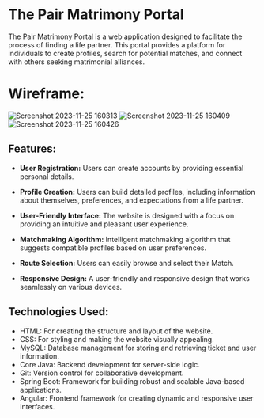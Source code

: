 # The Pair Matrimony Portal
The Pair Matrimony Portal is a web application designed to facilitate the process of finding a life partner. This portal provides a platform for individuals to create profiles, search for potential matches, and connect with others seeking matrimonial alliances.

# Wireframe:
![Screenshot 2023-11-25 160313](https://github.com/digvijaypatil9860/The-Pair-Matrimony-Portal/assets/142582732/1afb69c5-dccd-48a5-97eb-7f442529cba1)
![Screenshot 2023-11-25 160409](https://github.com/digvijaypatil9860/The-Pair-Matrimony-Portal/assets/142582732/af6c51b8-9f1d-4257-85db-2f01c0698b29)
![Screenshot 2023-11-25 160426](https://github.com/digvijaypatil9860/The-Pair-Matrimony-Portal/assets/142582732/ab88cb37-5140-49df-88cb-4ed76e2dd233)


## Features:

- **User Registration:** Users can create accounts by providing essential personal details.

- **Profile Creation:** Users can build detailed profiles, including information about themselves, preferences, and expectations from a life partner.

- **User-Friendly Interface:** The website is designed with a focus on providing an intuitive and pleasant user experience.

- **Matchmaking Algorithm:** Intelligent matchmaking algorithm that suggests compatible profiles based on user preferences.

- **Route Selection:** Users can easily browse and select their Match.

- **Responsive Design:** A user-friendly and responsive design that works seamlessly on various devices.


## Technologies Used:
- HTML: For creating the structure and layout of the website.
- CSS: For styling and making the website visually appealing.
- MySQL: Database management for storing and retrieving ticket and user information.
- Core Java: Backend development for server-side logic.
- Git: Version control for collaborative development.
- Spring Boot: Framework for building robust and scalable Java-based applications.
- Angular: Frontend framework for creating dynamic and responsive user interfaces.

